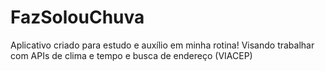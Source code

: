 # FazSolouChuva

Aplicativo criado para estudo e auxílio em minha rotina! Visando trabalhar com APIs de clima e tempo e busca de endereço (VIACEP)
